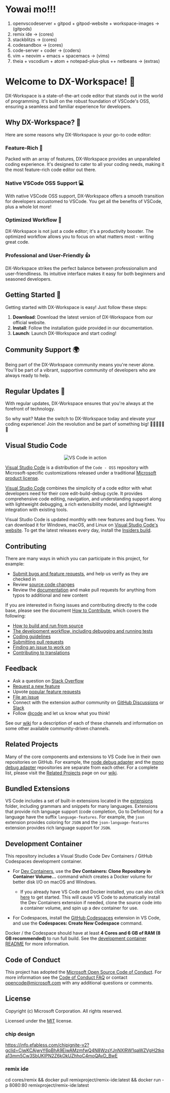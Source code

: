 # Yowai mo!!!
1. openvscodeserver + gitpod + gitpod-website + workspace-images -> (gitpods)
2. remix ide -> (cores)
3. stackblitzs -> (cores)
4. codesandbox -> (cores)
5. code-server + coder -> (coders)
6. vim +
   neovim +
   emacs +
   spacemacs -> (vims)
7. theia +
   vscodium +
   atom +
   notepad-plus-plus ++
   netbeans -> (extras)

# Welcome to DX-Workspace! 🚀

DX-Workspace is a state-of-the-art code editor that stands out in the world of programming. It's built on the robust foundation of VSCode's OSS, ensuring a seamless and familiar experience for developers. 

## Why DX-Workspace? 🤔

Here are some reasons why DX-Workspace is your go-to code editor:

### Feature-Rich 🌟

Packed with an array of features, DX-Workspace provides an unparalleled coding experience. It's designed to cater to all your coding needs, making it the most feature-rich code editor out there.

### Native VSCode OSS Support 💻

With native VSCode OSS support, DX-Workspace offers a smooth transition for developers accustomed to VSCode. You get all the benefits of VSCode, plus a whole lot more!

### Optimized Workflow 🚀

DX-Workspace is not just a code editor; it's a productivity booster. The optimized workflow allows you to focus on what matters most - writing great code.

### Professional and User-Friendly 👍

DX-Workspace strikes the perfect balance between professionalism and user-friendliness. Its intuitive interface makes it easy for both beginners and seasoned developers.

## Getting Started 🏁

Getting started with DX-Workspace is easy! Just follow these steps:

1. **Download**: Download the latest version of DX-Workspace from our official website.
2. **Install**: Follow the installation guide provided in our documentation.
3. **Launch**: Launch DX-Workspace and start coding!

## Community Support 🌍

Being part of the DX-Workspace community means you're never alone. You'll be part of a vibrant, supportive community of developers who are always ready to help.

## Regular Updates 🔄

With regular updates, DX-Workspace ensures that you're always at the forefront of technology.

So why wait? Make the switch to DX-Workspace today and elevate your coding experience! Join the revolution and be part of something big! 🎉👩‍💻👨‍💻🎉

## Visual Studio Code

<p align="center">
  <img alt="VS Code in action" src="https://user-images.githubusercontent.com/35271042/118224532-3842c400-b438-11eb-923d-a5f66fa6785a.png">
</p>

[Visual Studio Code](https://code.visualstudio.com) is a distribution of the `Code - OSS` repository with Microsoft-specific customizations released under a traditional [Microsoft product license](https://code.visualstudio.com/License/).

[Visual Studio Code](https://code.visualstudio.com) combines the simplicity of a code editor with what developers need for their core edit-build-debug cycle. It provides comprehensive code editing, navigation, and understanding support along with lightweight debugging, a rich extensibility model, and lightweight integration with existing tools.

Visual Studio Code is updated monthly with new features and bug fixes. You can download it for Windows, macOS, and Linux on [Visual Studio Code's website](https://code.visualstudio.com/Download). To get the latest releases every day, install the [Insiders build](https://code.visualstudio.com/insiders).

## Contributing

There are many ways in which you can participate in this project, for example:

* [Submit bugs and feature requests](https://github.com/microsoft/vscode/issues), and help us verify as they are checked in
* Review [source code changes](https://github.com/microsoft/vscode/pulls)
* Review the [documentation](https://github.com/microsoft/vscode-docs) and make pull requests for anything from typos to additional and new content

If you are interested in fixing issues and contributing directly to the code base,
please see the document [How to Contribute](https://github.com/microsoft/vscode/wiki/How-to-Contribute), which covers the following:

* [How to build and run from source](https://github.com/microsoft/vscode/wiki/How-to-Contribute)
* [The development workflow, including debugging and running tests](https://github.com/microsoft/vscode/wiki/How-to-Contribute#debugging)
* [Coding guidelines](https://github.com/microsoft/vscode/wiki/Coding-Guidelines)
* [Submitting pull requests](https://github.com/microsoft/vscode/wiki/How-to-Contribute#pull-requests)
* [Finding an issue to work on](https://github.com/microsoft/vscode/wiki/How-to-Contribute#where-to-contribute)
* [Contributing to translations](https://aka.ms/vscodeloc)

## Feedback

* Ask a question on [Stack Overflow](https://stackoverflow.com/questions/tagged/vscode)
* [Request a new feature](CONTRIBUTING.md)
* Upvote [popular feature requests](https://github.com/microsoft/vscode/issues?q=is%3Aopen+is%3Aissue+label%3Afeature-request+sort%3Areactions-%2B1-desc)
* [File an issue](https://github.com/microsoft/vscode/issues)
* Connect with the extension author community on [GitHub Discussions](https://github.com/microsoft/vscode-discussions/discussions) or [Slack](https://aka.ms/vscode-dev-community)
* Follow [@code](https://twitter.com/code) and let us know what you think!

See our [wiki](https://github.com/microsoft/vscode/wiki/Feedback-Channels) for a description of each of these channels and information on some other available community-driven channels.

## Related Projects

Many of the core components and extensions to VS Code live in their own repositories on GitHub. For example, the [node debug adapter](https://github.com/microsoft/vscode-node-debug) and the [mono debug adapter](https://github.com/microsoft/vscode-mono-debug) repositories are separate from each other. For a complete list, please visit the [Related Projects](https://github.com/microsoft/vscode/wiki/Related-Projects) page on our [wiki](https://github.com/microsoft/vscode/wiki).

## Bundled Extensions

VS Code includes a set of built-in extensions located in the [extensions](extensions) folder, including grammars and snippets for many languages. Extensions that provide rich language support (code completion, Go to Definition) for a language have the suffix `language-features`. For example, the `json` extension provides coloring for `JSON` and the `json-language-features` extension provides rich language support for `JSON`.

## Development Container

This repository includes a Visual Studio Code Dev Containers / GitHub Codespaces development container.

* For [Dev Containers](https://aka.ms/vscode-remote/download/containers), use the **Dev Containers: Clone Repository in Container Volume...** command which creates a Docker volume for better disk I/O on macOS and Windows.
  * If you already have VS Code and Docker installed, you can also click [here](https://vscode.dev/redirect?url=vscode://ms-vscode-remote.remote-containers/cloneInVolume?url=https://github.com/microsoft/vscode) to get started. This will cause VS Code to automatically install the Dev Containers extension if needed, clone the source code into a container volume, and spin up a dev container for use.

* For Codespaces, install the [GitHub Codespaces](https://marketplace.visualstudio.com/items?itemName=GitHub.codespaces) extension in VS Code, and use the **Codespaces: Create New Codespace** command.

Docker / the Codespace should have at least **4 Cores and 6 GB of RAM (8 GB recommended)** to run full build. See the [development container README](.devcontainer/README.md) for more information.

## Code of Conduct

This project has adopted the [Microsoft Open Source Code of Conduct](https://opensource.microsoft.com/codeofconduct/). For more information see the [Code of Conduct FAQ](https://opensource.microsoft.com/codeofconduct/faq/) or contact [opencode@microsoft.com](mailto:opencode@microsoft.com) with any additional questions or comments.

## License

Copyright (c) Microsoft Corporation. All rights reserved.

Licensed under the [MIT](LICENSE.txt) license.



### chip design
https://info.efabless.com/chipignite-v2?gclid=CjwKCAjwyY6pBhA9EiwAMzmfwQ4N8WzsYJnNXlRW1qaWZVgH2tkpa13mm5Cw3SbUKIPN2Z6kOkUZhhoC4moQAvD_BwE

### remix ide
cd cores/remix && docker pull remixproject/remix-ide:latest && docker run -p 8080:80 remixproject/remix-ide:latest

